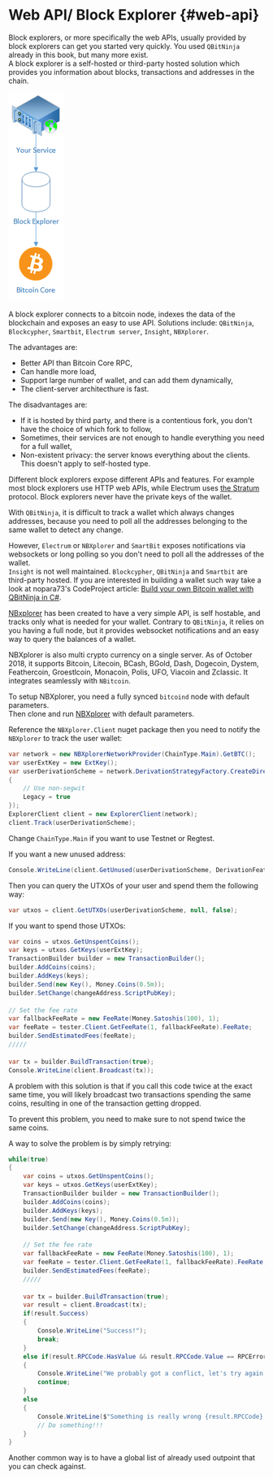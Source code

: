 # Web API/ Block Explorer {#web-api}

Block explorers, or more specifically the web APIs, usually provided by block explorers can get you started very quickly. You used `QBitNinja` already in this book, but many more exist.  
A block explorer is a self-hosted or third-party hosted solution which provides you information about blocks, transactions and addresses in the chain.  

![Explorer](../assets/Wallet-Explorer.png)

A block explorer connects to a bitcoin node, indexes the data of the blockchain and exposes an easy to use API.
Solutions include: `QBitNinja`, `Blockcypher`, `Smartbit`, `Electrum server`, `Insight`, `NBXplorer`.  

The advantages are:

* Better API than Bitcoin Core RPC,
* Can handle more load,
* Support large number of wallet, and can add them dynamically,
* The client-server architecthure is fast.  

The disadvantages are:

* If it is hosted by third party, and there is a contentious fork, you don't have the choice of which fork to follow,
* Sometimes, their services are not enough to handle everything you need for a full wallet,
* Non-existent privacy: the server knows everything about the clients. This doesn't apply to self-hosted type.

Different block explorers expose different APIs and features. For example most block explorers use HTTP web APIs, while Electrum uses [the Stratum](http://docs.electrum.org/en/latest/protocol.html) protocol. Block explorers never have the private keys of the wallet.  

With `QBitNinja`, it is difficult to track a wallet which always changes addresses, because you need to poll all the addresses belonging to the same wallet to detect any change. 

However, `Electrum` or `NBXplorer` and `SmartBit` exposes notifications via websockets or long polling so you don't need to poll all the addresses of the wallet.  
`Insight` is not well maintained. `Blockcypher`, `QBitNinja` and `Smartbit` are third-party hosted. If you are interested in building a wallet such way take a look at nopara73's CodeProject article: [Build your own Bitcoin wallet with QBitNinja in C#](https://www.codeproject.com/Articles/1115639/Build-your-own-Bitcoin-wallet).  

[NBxplorer](https://github.com/dgarage/NBXplorer/) has been created to have a very simple API, is self hostable, and tracks only what is needed for your wallet. 
Contrary to `QBitNinja`, it relies on you having a full node, but it provides websocket notifications and an easy way to query the balances of a wallet. 

NBXplorer is also multi crypto currency on a single server. As of October 2018, it supports Bitcoin, Litecoin, BCash, 
BGold, Dash, Dogecoin, Dystem, Feathercoin, Groestlcoin, Monacoin, Polis, UFO, Viacoin and Zclassic.
It integrates seamlessly with `NBitcoin`.

To setup NBXplorer, you need a fully synced `bitcoind` node with default parameters.  
Then clone and run [NBXplorer](https://github.com/dgarage/NBXplorer) with default parameters.

Reference the `NBXplorer.Client` nuget package then you need to notify the `NBXplorer` to track the user wallet:

```cs
var network = new NBXplorerNetworkProvider(ChainType.Main).GetBTC();
var userExtKey = new ExtKey();
var userDerivationScheme = network.DerivationStrategyFactory.CreateDirectDerivationStrategy(userExtKey.Neuter(), new DerivationStrategyOptions()
{
	// Use non-segwit
	Legacy = true
});
ExplorerClient client = new ExplorerClient(network);
client.Track(userDerivationScheme);
```

Change `ChainType.Main` if you want to use Testnet or Regtest.

If you want a new unused address:

```cs
Console.WriteLine(client.GetUnused(userDerivationScheme, DerivationFeature.Deposit).Address);
```

Then you can query the UTXOs of your user and spend them the following way:

```cs
var utxos = client.GetUTXOs(userDerivationScheme, null, false);
```

If you want to spend those UTXOs:

```cs
var coins = utxos.GetUnspentCoins();
var keys = utxos.GetKeys(userExtKey);
TransactionBuilder builder = new TransactionBuilder();
builder.AddCoins(coins);
builder.AddKeys(keys);
builder.Send(new Key(), Money.Coins(0.5m));
builder.SetChange(changeAddress.ScriptPubKey);

// Set the fee rate
var fallbackFeeRate = new FeeRate(Money.Satoshis(100), 1);
var feeRate = tester.Client.GetFeeRate(1, fallbackFeeRate).FeeRate;
builder.SendEstimatedFees(feeRate);
/////

var tx = builder.BuildTransaction(true);
Console.WriteLine(client.Broadcast(tx));
```

A problem with this solution is that if you call this code twice at the exact same time, you will likely broadcast two transactions spending the same coins, resulting in one of the transaction getting dropped.

To prevent this problem, you need to make sure to not spend twice the same coins.

A way to solve the problem is by simply retrying:

```cs
while(true)
{    
    var coins = utxos.GetUnspentCoins();
    var keys = utxos.GetKeys(userExtKey);
    TransactionBuilder builder = new TransactionBuilder();
    builder.AddCoins(coins);
    builder.AddKeys(keys);
    builder.Send(new Key(), Money.Coins(0.5m));
    builder.SetChange(changeAddress.ScriptPubKey);

    // Set the fee rate
    var fallbackFeeRate = new FeeRate(Money.Satoshis(100), 1);
    var feeRate = tester.Client.GetFeeRate(1, fallbackFeeRate).FeeRate;
    builder.SendEstimatedFees(feeRate);
    /////

    var tx = builder.BuildTransaction(true);
    var result = client.Broadcast(tx);
    if(result.Success)
    {
        Console.WriteLine("Success!");
        break;
    }
    else if(result.RPCCode.HasValue && result.RPCCode.Value == RPCErrorCode.RPC_TRANSACTION_REJECTED)
    {
        Console.WriteLine("We probably got a conflict, let's try again!");
        continue;
    }
    else
    {
        Console.WriteLine($"Something is really wrong {result.RPCCode} {result.RPCCodeMessage} {result.RPCMessage}");
        // Do something!!!
    }
}
```

Another common way is to have a global list of already used outpoint that you can check against.  

